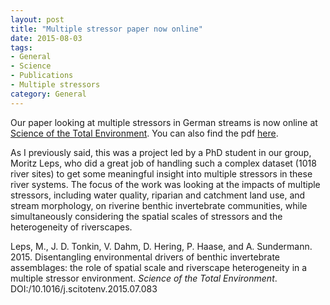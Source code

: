```yaml
---
layout: post
title: "Multiple stressor paper now online"
date: 2015-08-03
tags:
- General
- Science
- Publications
- Multiple stressors
category: General
---
```


Our paper looking at multiple stressors in German streams is now online at [Science of the Total Environment](http://www.journals.elsevier.com/science-of-the-total-environment/). You can also find the pdf [here](http://jdtonkin.github.io/publications/).

As I previously said, this was a project led by a PhD student in our group, Moritz Leps, who did a great job of handling such a complex dataset (1018 river sites) to get some meaningful insight into multiple stressors in these river systems. The focus of the work was looking at the impacts of multiple stressors, including water quality, riparian and catchment land use, and stream morphology, on riverine benthic invertebrate communities, while simultaneously considering the spatial scales of stressors and the heterogeneity of riverscapes.

Leps, M., J. D. Tonkin, V. Dahm, D. Hering, P. Haase, and A. Sundermann. 2015. Disentangling environmental drivers of benthic invertebrate assemblages: the role of spatial scale and riverscape heterogeneity in a multiple stressor environment. _Science of the Total Environment_. DOI:/10.1016/j.scitotenv.2015.07.083
